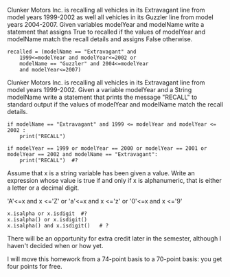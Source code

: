 Clunker Motors Inc. is recalling all vehicles in its Extravagant line from model years 1999-2002 as well all vehicles in its Guzzler line from model years 2004-2007. Given variables  modelYear and modelName write a statement that assigns True to recalled if the values of modelYear and modelName match the recall details and assigns False otherwise.

    recalled = (modelName == "Extravagant" and
        1999<=modelYear and modelYear<=2002 or
		modelName == "Guzzler" and 2004<=modelYear
        and modelYear<=2007)


Clunker Motors Inc. is recalling all vehicles in its Extravagant line from model years 1999-2002. Given a variable  modelYear and a String modelName write a statement that prints the message "RECALL" to standard output if the values of modelYear and modelName match the recall details.

    if modelName == "Extravagant" and 1999 <= modelYear and modelYear <= 2002 :
    	print("RECALL")

    if modelYear == 1999 or modelYear == 2000 or modelYear == 2001 or modelYear == 2002 and modelName == "Extravagant":
        print("RECALL")  #?

Assume that x is a string variable  has been given a value. Write an expression whose value is true if and only if x is alphanumeric, that is either a letter or a decimal digit.

'A'<=x and x <='Z' or 'a'<=x and x <='z' or  '0'<=x and x <='9'

    x.isalpha or x.isdigit  #?
    x.isalpha() or x.isdigit()
    x.isalpha() and x.isdigit()   # ?


There will be an opportunity for extra credit later in the semester, although I haven't decided when or how yet.

I will move this homework from a 74-point basis to a 70-point basis:  you get four points for free.
